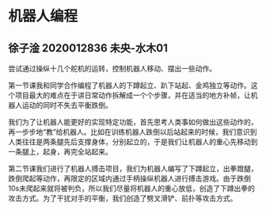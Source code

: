 # 机器人编程

## 徐子淦 2020012836 未央-水木01

尝试通过操纵十几个舵机的运转，控制机器人移动、摆出一些动作。



第一节课我和同学合作编程了机器人的下蹲起立、趴下站起、金鸡独立等动作。这个项目最大的难点在于讲日常动作拆解成一个个步骤，并在适当的地方补帧，让机器人运动的同时不失去平衡跌倒。

我们为了让机器人能更好的实现特定功能，首先思考人类事如何做出这些动作的，再一步步地“教”给机器人。比如在训练机器人跌倒以后站起来的时候，我们意识到人类往往是两条腿先后支撑身体，分别起立的，于是我们让机器人的重心先移动到一条腿上，起身，再完全站起来。

第二节课我们进行了机器人搏击项目，我们为机器人编写了下蹲起立，出拳蹬腿，跌倒爬起等动作，再限定的区域内通过手柄操纵机器人进行搏击游戏。由于跌倒10s未爬起来就将被判负，所以我们尽量将机器人的重心放低，创造了下蹲出拳的攻击方式。为了干扰对手的平衡，我们创造了劈叉滑铲、前扑等攻击方式。





